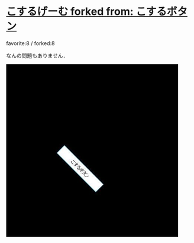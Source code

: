 # [こするげーむ forked from: こするボタン](http://wonderfl.net/c/mpJP)

favorite:8 / forked:8

なんの問題もありません．

![thumbnail](./thumbnail.jpg)
